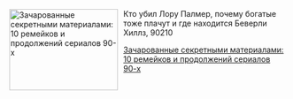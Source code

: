 <!--2025-05-09 22:34:58-->
<div class="yb">
  <div class="rss kino_teatr"><a href="https://www.kino-teatr.ru/blog/y2025/5-9/1830/" title="Зачарованные секретными материалами: 10 ремейков и продолжений сериалов 90-х"><img src="https://www.kino-teatr.ru/blog/0/3/1830/poster.jpg" width="196" height="147" align="left" hspace="5" style="margin: 0px 10px 0px 5px" alt="Зачарованные секретными материалами: 10 ремейков и продолжений сериалов 90-х"/></a>Кто убил Лору Палмер, почему богатые тоже плачут и где находится Беверли Хиллз, 90210 <p class="titl"><a href="https://www.kino-teatr.ru/blog/y2025/5-9/1830/">Зачарованные секретными материалами: 10 ремейков и продолжений сериалов 90-х</a></p></div>
</div>
